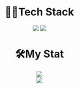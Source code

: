 <h1 align = "center">🐱‍💻Tech Stack</h1>
<p align= "center">
<img src="https://img.shields.io/badge/Java-007396?style=flat-square&logo=Java&logoColor=white"/>
<img src="https://img.shields.io/badge/Android-3DDC84?style=for-the-badge&logo=Android&logoColor=white">
  
<h1 align = 'center'>🛠My Stat</h1>
<div align = "center">
<img src="http://mazassumnida.wtf/api/v2/generate_badge?boj=wntjdgus99">
<div align = "center">
<img src="https://github-readme-stats.vercel.app/api?username=IamJuco&show_icons=true&theme=radical">
</div>

<!--
**juseonghyun/Juseonghyun** is a ✨ _special_ ✨ repository because its `README.md` (this file) appears on your GitHub profile.

Here are some ideas to get you started:

- 🔭 I’m currently working on ...
- 🌱 I’m currently learning ...
- 👯 I’m looking to collaborate on ...
- 🤔 I’m looking for help with ...
- 💬 Ask me about ...
- 📫 How to reach me: ...
- 😄 Pronouns: ...
- ⚡ Fun fact: ...
-->
